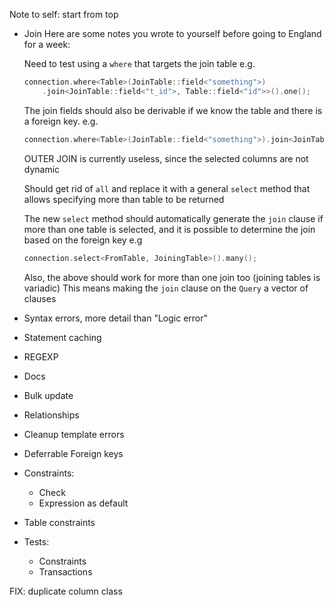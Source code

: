 Note to self: start from top

* Join
    Here are some notes you wrote to yourself before going to England for a week:

    Need to test using a `where` that targets the join table
    e.g.
    ```cpp
    connection.where<Table>(JoinTable::field<"something">)
        .join<JoinTable::field<"t_id">, Table::field<"id">>().one();
    ```

    The join fields should also be derivable if we know the table and there
    is a foreign key.
    e.g.
    ```cpp
    connection.where<Table>(JoinTable::field<"something">).join<JoinTable>().one();
    ```

    OUTER JOIN is currently useless, since the selected columns are not dynamic

    Should get rid of `all` and replace it with a general `select` method that
    allows specifying more than table to be returned

    The new `select` method should automatically generate the `join` clause if more
    than one table is selected, and it is possible to determine the join based on
    the foreign key
    e.g
    ```cpp
    connection.select<FromTable, JoiningTable>().many();
    ```

    Also, the above should work for more than one join too (joining tables is variadic)
    This means making the `join` clause on the `Query` a vector of clauses

* Syntax errors, more detail than "Logic error"

* Statement caching

* REGEXP

* Docs

* Bulk update

* Relationships

* Cleanup template errors

* Deferrable Foreign keys

* Constraints:
    * Check
    * Expression as default

* Table constraints

* Tests:
    * Constraints
    * Transactions

FIX:
    duplicate column class
